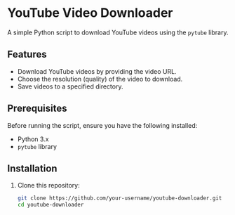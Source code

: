 # YouTube Video Downloader

A simple Python script to download YouTube videos using the `pytube` library.

## Features
- Download YouTube videos by providing the video URL.
- Choose the resolution (quality) of the video to download.
- Save videos to a specified directory.

## Prerequisites
Before running the script, ensure you have the following installed:
- Python 3.x
- `pytube` library

## Installation
1. Clone this repository:
   ```bash
   git clone https://github.com/your-username/youtube-downloader.git
   cd youtube-downloader